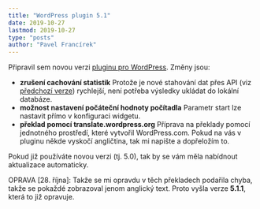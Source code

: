 ```yaml
---
title: "WordPress plugin 5.1"
date: 2019-10-27
lastmod: 2019-10-27
type: "posts"
author: "Pavel Francírek"
---
```

Připravil sem novou verzi [pluginu pro WordPress](https://wordpress.org/plugins/toplist/). Změny jsou:

- **zrušení cachování statistik**
Protože je nové stahování dat přes API (viz [předchozí verze](https://o.toplist.cz/blog/wordpress-plugin/)) rychlejší, není potřeba výsledky ukládat do lokální databáze.
- **možnost nastavení počáteční hodnoty počítadla**
Parametr start lze nastavit přímo v konfiguraci widgetu.
- **překlad pomocí translate.wordpress.org**
Příprava na překlady pomocí jednotného prostředí, které vytvořil WordPress.com. Pokud na vás v pluginu někde vyskočí angličtina, tak mi napište a dopřeložím to.

Pokud již používáte novou verzi (tj. 5.0), tak by se vám měla nabídnout aktualizace automaticky.

OPRAVA [28. října]: Takže se mi opravdu v těch překladech podařila chyba, takže se pokaždé zobrazoval jenom anglický text. Proto vyšla verze **5.1.1**, která to již opravuje.
